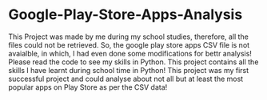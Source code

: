 # Google-Play-Store-Apps-Analysis

This Project was made by me during my school studies, therefore, all the files could not be retrieved. So, the google play store apps CSV file is not avaialble, in which, I had even done some modifications for bettr analysis! Please read the code to see my skills in Python. This project contains all the skills I have learnt during school time in Python!
This project was my first successful project and could analyse about not all but at least the most popular apps on Play Store as per the CSV data!

